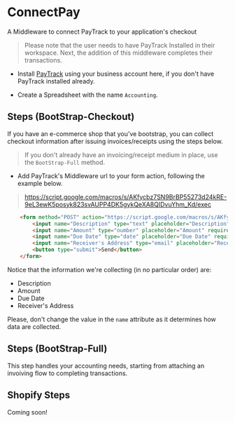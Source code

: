 # ConnectPay
A Middleware to connect PayTrack to your application's checkout

> Please note that the user needs to have PayTrack Installed in their workspace. Next, the addition of this middleware completes their transactions.

- Install [PayTrack](https://workspace.google.com/marketplace/app/paytrack/913987535189) using your business account here, if you don't have PayTrack installed already.

- Create a Spreadsheet with the name `Accounting`.

## Steps (BootStrap-Checkout)
If you have an e-commerce shop that you've bootstrap, you can collect checkout information after issuing invoices/receipts using the steps below.

> If you don't already have an invoicing/receipt medium in place, use the `BootStrap-Full` method.

- Add PayTrack's Middleware url to your form action, following the example below.

> https://script.google.com/macros/s/AKfycbz7SN9BrBP55273d24kRE-9eL3ewK5posyk823svAUPP4DK5gykQeXA8QIDvuYhm_Kd/exec

```html
    <form method="POST" action="https://script.google.com/macros/s/AKfycbz7SN9BrBP55273d24kRE-9eL3ewK5posyk823svAUPP4DK5gykQeXA8QIDvuYhm_Kd/exec">
        <input name="Description" type="text" placeholder="Description" required>
        <input name="Amount" type="number" placeholder="Amount" required>
        <input name="Due Date" type="date" placeholder="Due Date" required>
        <input name="Receiver's Address" type="email" placeholder="Receiver's Address" required>
        <button type="submit">Send</button>
    </form>
```

Notice that the information we're collecting (in no particular order) are:

- Description
- Amount
- Due Date
- Receiver's Address

Please, don't change the value in the `name` attribute as it determines how data are collected.

## Steps (BootStrap-Full)
This step handles your accounting needs, starting from attaching an invoiving flow to completing transactions.

## Shopify Steps
Coming soon!